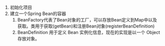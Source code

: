 1. 初始化项目
2. 建立一个Spring Bean的容器
   1. BeanFactory代表了Bean对象的工厂，可以存放Bean定义到Map中以及获取。类用于获取(getBean)和注册Bean对象(registerBeanDefinition)
   2. BeanDefinition 用于定义 Bean 实例化信息，现在的实现是以一个 Object 存放对象。